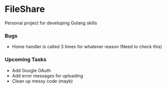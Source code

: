 # FileShare

Personal project for developing Golang skills

### Bugs
- Home handler is called 3 times for whatever reason (Need to check this)

### Upcoming Tasks
- Add Google OAuth
- Add error messages for uploading
- Clean up messy code (mayb)